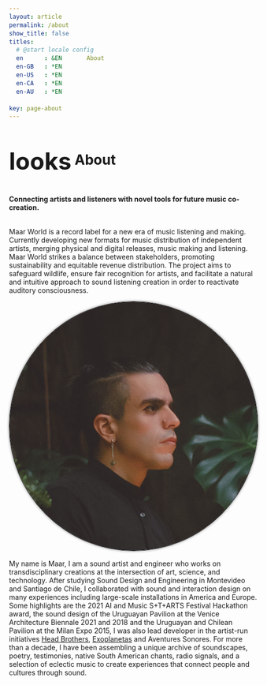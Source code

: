 ```yaml
---
layout: article
permalink: /about
show_title: false
titles:
  # @start locale config
  en      : &EN       About
  en-GB   : *EN
  en-US   : *EN
  en-CA   : *EN
  en-AU   : *EN

key: page-about
---
```


<div style="display: flex; flex-direction: column; align-items: left; text-align: left;">
  <h1><span class="material-symbols-outlined" style="font-size: 48px; vertical-align: middle;">looks</span> About</h1>

  <h4>Connecting artists and listeners with novel tools for future music co-creation.</h4>

  <p>Maar World is a record label for a new era of music listening and making. Currently developing new formats for music distribution of independent artists, merging physical and digital releases, music making and listening. Maar World strikes a balance between stakeholders, promoting sustainability and equitable revenue distribution. The project aims to safeguard wildlife, ensure fair recognition for artists, and facilitate a natural and intuitive approach to sound listening creation in order to reactivate auditory consciousness.</p>

  <div style="text-align: center;">
    <img src="/img/about/maar-19.png" alt="Image" style="border-radius: 50%; border: 1px solid #000; box-shadow: 0px 0px 5px rgba(0, 0, 0, 0.5); max-width: 100%;">
  </div>

  <p>My name is Maar, I am a sound artist and engineer who works on transdisciplinary creations at the intersection of art, science, and technology. After studying Sound Design and Engineering in Montevideo and Santiago de Chile, I collaborated with sound and interaction design on many experiences including large-scale installations in America and Europe. Some highlights are the 2021 AI and Music S+T+ARTS Festival Hackathon award, the sound design of the Uruguayan Pavilion at the Venice Architecture Biennale 2021 and 2018 and the Uruguayan and Chilean Pavilion at the Milan Expo 2015, I was also lead developer in the artist-run initiatives <a href="http://headbrothers.com" rel="Head Brothers Home Page" target="_blank">Head Brothers</a>, <a href="http://headbrothers.com/exoplanetas" rel="Exoplanetas Page" target="_blank">Exoplanetas</a> and Aventures Sonores. For more than a decade, I have been assembling a unique archive of soundscapes, poetry, testimonies, native South American chants, radio signals, and a selection of eclectic music to create experiences that connect people and cultures through sound.</p>
</div>
